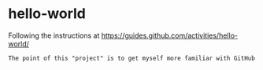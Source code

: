 # hello-world
Following the instructions at https://guides.github.com/activities/hello-world/

	The point of this "project" is to get myself more familiar with GitHub
